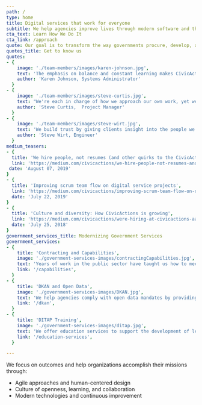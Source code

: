 ```yaml
---
path: /
type: home
title: Digital services that work for everyone
subtitle: We help agencies improve lives through modern software and thoughtful experiences.
cta_text: Learn How We Do It
cta_link: /approach
quote: Our goal is to transform the way governments procure, develop, and deliver digital services.
quotes_title: Get to know us
quotes:
- {
    image: './team-members/images/karen-johnson.jpg',
    text: 'The emphasis on balance and constant learning makes CivicActions an incredibly fun and engaging community.',
    author: 'Karen Johnson, Systems Administrator'
  }
- {
    image: './team-members/images/steve-curtis.jpg',
    text: "We're each in charge of how we approach our own work, yet we're accountable to one another. So we focus on clear, transparent communication.",
    author: 'Steve Curtis,  Project Manager'
  }
- {
    image: './team-members/images/steve-wirt.jpg',
    text: 'We build trust by giving clients insight into the people we are, so they relate to us as humans rather than just contractors.',
    author: 'Steve Wirt, Engineer'
  }
medium_teasers: 
- {
  title: 'We hire people, not resumes (and other quirks to the CivicActions application process)',
  link: 'https://medium.com/civicactions/we-hire-people-not-resumes-and-other-quirks-to-the-civicactions-application-process-7aab30d69c1c',
 date: 'August 07, 2019'
}
- {
  title: 'Improving scrum team flow on digital service projects',
  link: 'https://medium.com/civicactions/improving-scrum-team-flow-on-digital-service-projects-6723d95eaad8',
  date: 'July 22, 2019'
}
- {
  title: 'Culture and diversity: How CivicActions is growing',
  link: 'https://medium.com/civicactions/were-hiring-at-civicactions-aa8ac8486923',
  date: 'July 25, 2018'
}
government_services_title: Modernizing Government Services
government_services:
- {
    title: 'Contracting and Capabilities',
    image: './government-services-images/contractingCapabilities.jpg',
    text: 'Years of work in the public sector have taught us how to meet the needs of today’s government.',
    link: '/capabilities',
  }
- {
    title: 'DKAN and Open Data',
    image: './government-services-images/DKAN.jpg',
    text: 'We help agencies comply with open data mandates by providing full-scale DKAN services and support.',
    link: '/dkan',
  }
- {
    title: 'DITAP Training',
    image: './government-services-images/ditap.jpg',
    text: 'We offer education services to support the development of leaders in the Federal acquisition community.',
    link: '/education-services',
  }

---
```

We focus on outcomes and help organizations accomplish their missions through:
* Agile approaches and human-centered design
* Culture of openness, learning, and collaboration
* Modern technologies and continuous improvement
